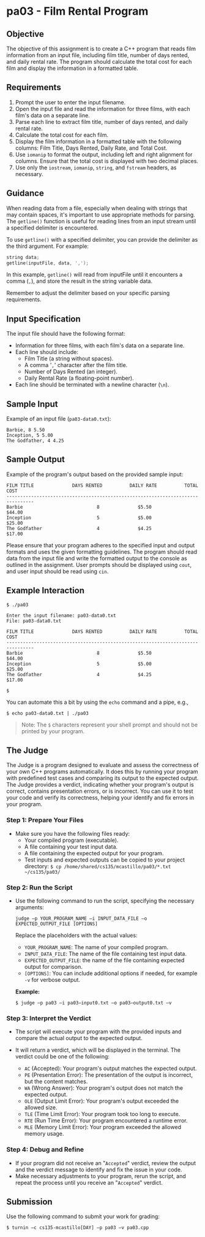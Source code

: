 # pa03 - Film Rental Program

## Objective

The objective of this assignment is to create a C++ program that reads
film information from an input file, including film title, number of
days rented, and daily rental rate. The program should calculate the
total cost for each film and display the information in a formatted
table.

## Requirements

1.  Prompt the user to enter the input filename.
2.  Open the input file and read the information for three films, with
    each film's data on a separate line.
3.  Parse each line to extract film title, number of days rented, and
    daily rental rate.
4.  Calculate the total cost for each film.
5.  Display the film information in a formatted table with the following
    columns: Film Title, Days Rented, Daily Rate, and Total Cost.
6.  Use `iomanip` to format the output, including left and right
    alignment for columns. Ensure that the total cost is displayed with
    two decimal places.
7.  Use only the `iostream`, `iomanip`, `string`, and `fstream` headers,
    as necessary.

## Guidance

When reading data from a file, especially when dealing with strings that
may contain spaces, it's important to use appropriate methods for
parsing. The `getline()` function is useful for reading lines from an
input stream until a specified delimiter is encountered.

To use `getline()` with a specified delimiter, you can provide the
delimiter as the third argument. For example:

``` c++
string data;
getline(inputFile, data, ',');
```

In this example, `getline()` will read from inputFile until it encounters
a comma (`,`), and store the result in the string variable data.

Remember to adjust the delimiter based on your specific parsing
requirements.

## Input Specification

The input file should have the following format:

-   Information for three films, with each film's data on a separate
    line.
-   Each line should include:
    -   Film Title (a string without spaces).
    -   A comma '`,`' character after the film title.
    -   Number of Days Rented (an integer).
    -   Daily Rental Rate (a floating-point number).
-   Each line should be terminated with a newline character (`\n`).

## Sample Input

Example of an input file (`pa03-data0.txt`):

```    
Barbie, 8 5.50
Inception, 5 5.00
The Godfather, 4 4.25
```

## Sample Output

Example of the program's output based on the provided sample input:

```
FILM TITLE              DAYS RENTED          DAILY RATE          TOTAL COST
--------------------------------------------------------------------------------
Barbie                           8              $5.50              $44.00
Inception                        5              $5.00              $25.00
The Godfather                    4              $4.25              $17.00
```

Please ensure that your program adheres to the specified input and
output formats and uses the given formatting guidelines. The program
should read data from the input file and write the formatted output to
the console as outlined in the assignment. User prompts should be
displayed using `cout`, and user input should be read using `cin`.

## Example Interaction

```
$ ./pa03

Enter the input filename: pa03-data0.txt
File: pa03-data0.txt

FILM TITLE              DAYS RENTED          DAILY RATE          TOTAL COST
--------------------------------------------------------------------------------
Barbie                           8              $5.50              $44.00
Inception                        5              $5.00              $25.00
The Godfather                    4              $4.25              $17.00

$
```

You can automate this a bit by using the `echo` command and a pipe,
e.g.,

``` 
$ echo pa03-data0.txt | ./pa03
```

> Note: The `$` characters represent your shell prompt and should not be printed by your program.

## The Judge

The Judge is a program designed to evaluate and assess the correctness
of your own C++ programs automatically. It does this by running your
program with predefined test cases and comparing its output to the
expected output. The Judge provides a verdict, indicating whether your
program's output is correct, contains presentation errors, or is
incorrect. You can use it to test your code and verify its correctness,
helping your identify and fix errors in your program.

### Step 1: Prepare Your Files

-   Make sure you have the following files ready:
    -   Your compiled program (executable).
    -   A file containing your test input data.
    -   A file containing the expected output for your program.
    -   Test inputs and expected outputs can be copied to your project directory: ``$ cp /home/shared/cs135/mcastillo/pa03/*.txt ~/cs135/pa03/``

### Step 2: Run the Script

-   Use the following command to run the script, specifying the
    necessary arguments:

    ```
    judge —p YOUR_PROGRAM_NAME —i INPUT_DATA_FILE —o EXPECTED_OUTPUT_FILE [OPTIONS]
    ```

    Replace the placeholders with the actual values:

    -   `YOUR_PROGRAM_NAME`: The name of your compiled program.
    -   `INPUT_DATA_FILE`: The name of the file containing test input
        data.
    -   `EXPECTED_OUTPUT_FILE`: the name of the file containing expected
        output for comparison.
    -   `[OPTIONS]`: You can include additional options if needed, for example `-v` for verbose output.

    **Example:**
    ```
    $ judge —p pa03 —i pa03—input0.txt —o pa03—output0.txt —v
    ```

### Step 3: Interpret the Verdict

-   The script will execute your program with the provided inputs and compare the actual output to the expected output.

-   It will return a verdict, which will be displayed in the terminal.
    The verdict could be one of the following:

    -   `AC` (Accepted): Your program's output matches the expected
        output.
    -   `PE` (Presentation Error): The presentation of the output is
        incorrect, but the content matches.
    -   `WA` (Wrong Answer): Your program's output does not match the
        expected output.
    -   `OLE` (Output Limit Error): Your program's output exceeded the
        allowed size.
    -   `TLE` (Time Limit Error): Your program took too long to execute.
    -   `RTE` (Run Time Error): Your program encountered a runtime
        error.
    -   `MLE` (Memory Limit Error): Your program exceeded the allowed
        memory usage.

### Step 4: Debug and Refine

-   If your program did not receive an "``Accepted``" verdict, review the
    output and the verdict message to identify and fix the issue in your
    code.
-   Make necessary adjustments to your program, rerun the script, and
    repeat the process until you receive an "``Accepted``" verdict.

## Submission

Use the following command to submit your work for grading:

```
$ turnin —c cs135-mcastillo[DAY] —p pa03 —v pa03.cpp
```
